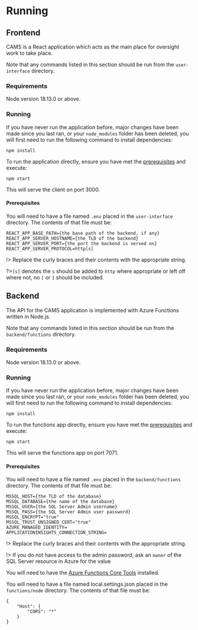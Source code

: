 # Running

## Frontend

CAMS is a React application which acts as the main place for oversight work to take place.

Note that any commands listed in this section should be run from the `user-interface` directory.

### <a id="frontend-requirements"></a>Requirements

Node version 18.13.0 or above.

### <a id="frontend-running"></a>Running

If you have never run the application before, major changes have been made since you last ran, or your `node_modules` folder has been deleted, you will first need to run the following command to install dependencies:

```shell
npm install
```

To run the application directly, ensure you have met the [prerequisites](#frontend-prerequisites) and execute:

```shell
npm start
```

This will serve the client on port 3000.

#### <a id="frontend-prerequisites"></a>Prerequisites

You will need to have a file named `.env` placed in the `user-interface` directory. The contents of that file must be:

```
REACT_APP_BASE_PATH={the base path of the backend, if any}
REACT_APP_SERVER_HOSTNAME={the TLD of the backend}
REACT_APP_SERVER_PORT={the port the backend is served on}
REACT_APP_SERVER_PROTOCOL=http[s]
```

!> Replace the curly braces and their contents with the appropriate string.

?>`[s]` denotes the `s` should be added to `http` where appropriate or left off where not, no `[` or `]` should be included.

## Backend

The API for the CAMS application is implemented with Azure Functions written in Node.js.

Note that any commands listed in this section should be run from the `backend/functions` directory.

### <a id="backend-requirements"></a>Requirements

Node version 18.13.0 or above.

### <a id="backend-running"></a>Running

If you have never run the application before, major changes have been made since you last ran, or your `node_modules` folder has been deleted, you will first need to run the following command to install dependencies:

```shell
npm install
```

To run the functions app directly, ensure you have met the [prerequisites](#backend-prerequisites) and execute:

```shell
npm start
```

This will serve the functions app on port 7071.

#### <a id="backend-prerequisites"></a>Prerequisites

You will need to have a file named `.env` placed in the `backend/functions` directory. The contents of that file must be:

```
MSSQL_HOST={the TLD of the database}
MSSQL_DATABASE={the name of the database}
MSSQL_USER={the SQL Server Admin username}
MSSQL_PASS={the SQL Server Admin user password}
MSSQL_ENCRYPT="true"
MSSQL_TRUST_UNSIGNED_CERT="true"
AZURE_MANAGED_IDENTITY=
APPLICATIONINSIGHTS_CONNECTION_STRING=
```

!> Replace the curly braces and their contents with the appropriate string.

!> If you do not have access to the admin password, ask an `owner` of the SQL Server resource in Azure for the value

You will need to have the [Azure Functions Core Tools](https://learn.microsoft.com/en-us/azure/azure-functions/functions-run-local?tabs=v4%2Cmacos%2Ccsharp%2Cportal%2Cbash#install-the-azure-functions-core-tools) installed.

You will need to have a file named local.settings.json placed in the `functions/node` directory. The contents of that file must be:

```
{
    "Host": {
        "CORS": "*"
    }
}
```
